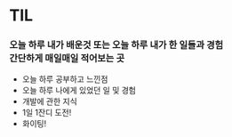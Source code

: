 # TIL

### 오늘 하루 내가 배운것 또는 오늘 하루 내가 한 일들과 경험 <br/> 간단하게 매일매일 적어보는 곳
- 오늘 하루 공부하고 느낀점
- 오늘 하루 나에게 있었던 일 및 경험
- 개발에 관한 지식
- 1일 1잔디 도전!
- 화이팅!
